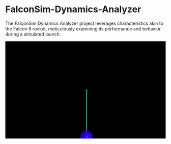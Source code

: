 # FalconSim-Dynamics-Analyzer
The FalconSim Dynamics Analyzer project leverages characteristics akin to the Falcon 9 rocket, meticulously examining its performance and behavior during a simulated launch.


![](FalconSim.png)
